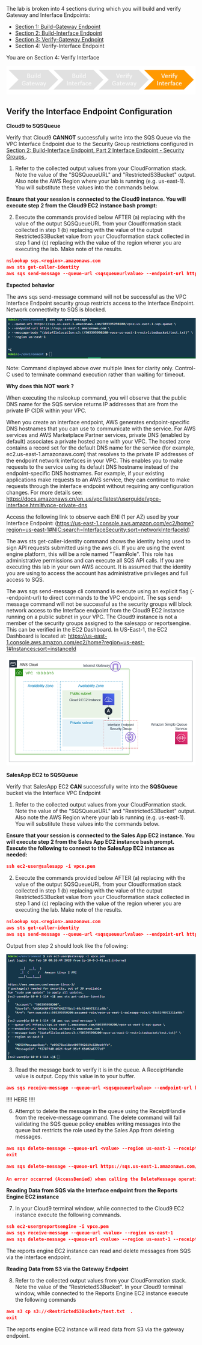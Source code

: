 The lab is broken into 4 sections during which you will build and verify Gateway and Interface Endpoints:
* [Section 1: Build-Gateway Endpoint](https://github.com/harrisn6/vpc-endpoints-lab/blob/master/build-gateway.md) 
* [Section 2: Build-Interface Endpoint](https://github.com/harrisn6/vpc-endpoints-lab/blob/master/build-interface.md) 
* [Section 3: Verify-Gateway Endpoint](https://github.com/harrisn6/vpc-endpoints-lab/blob/master/verify-gateway.md) 
* Section 4: Verify-Interface Endpoint 

You are on Section 4: Verify Interface

![verify-interface-nav](./images/us-east-1/verify-interface-nav.png) 

## Verify the Interface Endpoint Configuration 

**Cloud9 to SQSQueue**

Verify that Cloud9 **CANNOT** successfully write into the SQS Queue via the VPC Interface Endpoint due to the Security Group restrictions configured in [Section 2: Build-Interface Endpoint, Part 2 Interface Endpoint - Security Groups ](https://github.com/harrisn6/vpc-endpoints-lab/blob/master/build-interface.md#part-2-interface-endpoint---security-groups). 

1. Refer to the collected output values from your CloudFormation stack.  Note the value of the "SQSQueueURL" and "RestrictedS3Bucket" output.  Also note the AWS Region where your lab is running (e.g. us-east-1).  You will substitute these values into the commands below. 

**Ensure that your session is connected to the Cloud9 instance.  You will execute step 2 from the Cloud9 EC2 instance bash prompt:**
  
2.  Execute the commands provided below AFTER (a) replacing <sqsqueueurlvalue> with the value of the output SQSQueueURL from your Cloudformation stack collected in step 1 (b) replacing <restrictedbucket> with the value of the output RestrictedS3Bucket value from your Cloudformation stack collected in step 1 and (c) replacing <region> with the value of the region wherer you are executing the lab.  Make note of the results.


``` json
nslookup sqs.<region>.amazonaws.com
aws sts get-caller-identity
aws sqs send-message --queue-url <sqsqueueurlvalue> --endpoint-url https://sqs.<region>.amazonaws.com --message-body "{datafilelocation:s3://<restrictedbucket>/test.txt}" --region <region>
```

**Expected behavior** 

The aws sqs send-message command will not be successful as the VPC Interface Endpoint security group restricts access to the Interface Endpoint.  Network connectivity to SQS is blocked.   

![verifyfigure5](./images/us-east-1/verifyfigure5.png) 

Note:  Command displayed above over multiple lines for clarity only.  Control-C used to terminate command execution rather than waiting for timeout.

**Why does this NOT work ?**

When executing the nslookup command, you will observe that the public DNS name for the SQS service returns IP addresses that are from the private IP CIDR within your VPC. 

When you create an interface endpoint, AWS generates endpoint-specific DNS hostnames that you can use to communicate with the service. For AWS services and AWS Marketplace Partner services, private DNS (enabled by default) associates a private hosted zone with your VPC. The hosted zone contains a record set for the default DNS name for the service (for example, ec2.us-east-1.amazonaws.com) that resolves to the private IP addresses of the endpoint network interfaces in your VPC. This enables you to make requests to the service using its default DNS hostname instead of the endpoint-specific DNS hostnames. For example, if your existing applications make requests to an AWS service, they can continue to make requests through the interface endpoint without requiring any configuration changes. For more details see: https://docs.amazonaws.cn/en_us/vpc/latest/userguide/vpce-interface.html#vpce-private-dns

Access the following link to observe each ENI (1 per AZ) used by your Interface Endpoint: (https://us-east-1.console.aws.amazon.com/ec2/home?region=us-east-1#NIC:search=InterfaceSecurity;sort=networkInterfaceId)

The aws sts get-caller-identity command shows the identity being used to sign API requests submitted using the aws cli.  If you are using the event engine platform, this will be a role named "TeamRole".  This role has administrative permissions and can execute all SQS API calls.  If you are executing this lab in your own AWS account.  It is assumed that the identity you are using to access the account has administrative privileges and full access to SQS. 

The aws sqs send-message cli command is execute using an explicit flag (--endpoint-url) to direct commands to the VPC endpoint.  The sqs send-message command will not be successful as the security groups will block network access to the Interface endpoint from the Cloud9 EC2 instance running on a public subnet in your VPC.  The Cloud9 instance is not a member of the security groups assigned to the salesapp or reportsengine.  This can be verified in the EC2 Dashboard.  In US-East-1, the EC2 Dashboard is located at:  https://us-east-1.console.aws.amazon.com/ec2/home?region=us-east-1#Instances:sort=instanceId

![figure29](./images/us-east-1/figure29.png) 


**SalesApp EC2 to SQSQueue**

Verify that SalesApp EC2 **CAN** successfully write into the **SQSQueue** bucket via the Interface VPC Endpoint

1. Refer to the collected output values from your CloudFormation stack.  Note the value of the "SQSQueueURL" and "RestrictedS3Bucket" output.  Also note the AWS Region where your lab is running (e.g. us-east-1).  You will substitute these values into the commands below. 

**Ensure that your session is connected to the  Sales App EC2 instance.  You will execute step 2 from the Sales App EC2 instance bash prompt.  Execute the following to connect to the SalesApp EC2 instance as needed:**

``` json
ssh ec2-user@salesapp -i vpce.pem

```

2. Execute the commands provided below AFTER (a) replacing <sqsqueueurlvalue> with the value of the output SQSQueueURL from your Cloudformation stack collected in step 1 (b) replacing <restrictedbucket> with the value of the output RestrictedS3Bucket value from your Cloudformation stack collected in step 1 and (c) replacing <region> with the value of the region wherer you are executing the lab.  Make note of the results.


``` json
nslookup sqs.<region>.amazonaws.com
aws sts get-caller-identity
aws sqs send-message --queue-url <sqsqueueurlvalue> --endpoint-url https://sqs.<region>.amazonaws.com --message-body "{datafilelocation:s3://<restrictedbucket>/test.txt}" --region <region>
```

Output from step 2 should look like the following:

![verifyfigure6](./images/us-east-1/verifyfigure6.png) 

3.  Read the message back to verify it is in the queue.  A ReceiptHandle value is output.  Copy this value in to your buffer.  
  
``` json
aws sqs receive-message --queue-url <sqsqueueurlvalue> --endpoint-url https://sqs.<region>.amazonaws.com --region <region>
```

!!!! HERE !!!!


6.  Attempt to delete the message in the queue using the ReceiptHandle from the receive-message command.  The delete command will fail validating the SQS queue policy enables writing messages into the queue but restricts the role used by the Sales App from deleting messages.

``` json 
aws sqs delete-message --queue-url <value> --region us-east-1 --receipt-handle <receipthandlevalue>
exit
```

``` json
aws sqs delete-message --queue-url https://sqs.us-east-1.amazonaws.com/503395950200/vpc-endpoints-lab-us-east-1-sqs-queue --region us-east-1--receipt-handle "AQEBa4EybzSF7F8O3Udk3wuep+SsVI3fzQ5ThzQbf4WWa+eC38xz5ngIJQ2jnv1kVTeLJ/5Gd2ojJy/lGAvM3JqytXPbExQdFPbSENiVKfjsG2wTLPrRBQOQsbT73+DehZYz/rtVPFo2x22jAdNUL1uuLS93bkrM59/ZCKiZoXEDPNjh2E8LKwigUwcCs3OZkHL18lL01JzjEWLxdGNptTbD/GN5UgfFfV7AFVqBgPPYoLfAEbGIuyPksrWAW3L92GqflEn7AsociFtLYRgw6fdFLEY59qNMthgD2Fg+xnR4mlOWHjYDBojXXaTwNTcq7aSJngFMAbu5LC9L0GZ+HYxyhK1ItESzRUKWOzNKklOjZ58P/21OIgmdcrxnK4UZ5BE0cdp70LfpWgooD0AEflyR2WXAxJ/HDqra6wvLw0juM54="

An error occurred (AccessDenied) when calling the DeleteMessage operation: Access to the resource https://us-east-1.queue.amazonaws.com/ is denied.
```

**Reading Data from SQS via the Interface endpoint from the Reports Engine EC2 instance**

7. In your Cloud9 terminal window, while connected to the Cloud9 EC2 instance execute the following commands.  

``` json
ssh ec2-user@reportsengine -i vpce.pem
aws sqs receive-message --queue-url <value> --region us-east-1
aws sqs delete-message --queue-url <value> --region us-east-1 --receipt-handle <receipthandlevalue>
```

The reports engine EC2 instance can read and delete messages from SQS via the interface endpoint.

**Reading Data from S3 via the Gateway Endpoint**

8.  Refer to the collected output values from your CloudFormation stack.  Note the value of the “RestrictedS3Bucket”.  In your Cloud9 terminal window, while connected to the Reports Engine EC2 instance execute the following commands  

``` json
aws s3 cp s3://<RestrictedS3Bucket>/test.txt  .
exit
```

The reports engine EC2 instance will read data from S3 via the gateway endpoint.